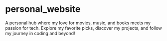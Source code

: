 # personal_website
A personal hub where my love for movies, music, and books meets my passion for tech. Explore my favorite picks, discover my projects, and follow my journey in coding and beyond!
